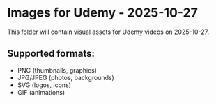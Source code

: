 # Images for Udemy - 2025-10-27

This folder will contain visual assets for Udemy videos on 2025-10-27.

## Supported formats:
- PNG (thumbnails, graphics)
- JPG/JPEG (photos, backgrounds)
- SVG (logos, icons)
- GIF (animations)
